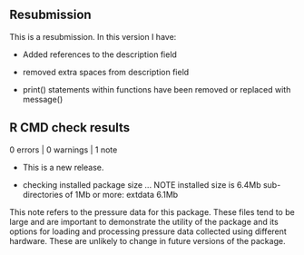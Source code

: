 ## Resubmission
This is a resubmission. In this version I have:

* Added references to the description field

* removed extra spaces from description field

* print() statements within functions have been removed or replaced with message()


## R CMD check results

0 errors | 0 warnings | 1 note

* This is a new release.


* checking installed package size ... NOTE
  installed size is  6.4Mb
  sub-directories of 1Mb or more:
    extdata   6.1Mb
    
This note refers to the pressure data for this package. These files tend to be 
large and are important to demonstrate the utility of the package and its 
options for loading and processing pressure data collected using different 
hardware. These are unlikely to change in future versions of the package.  
